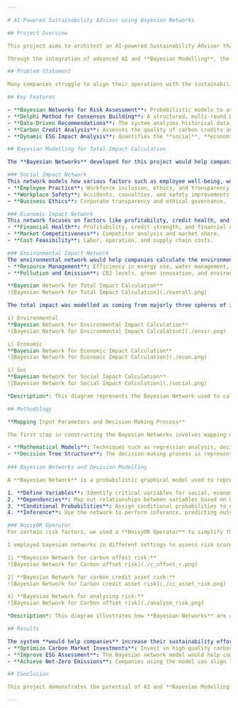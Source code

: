 ```yaml
---

# AI-Powered Sustainability Advisor using Bayesian Networks

## Project Overview

This project aims to architect an AI-powered Sustainability Advisor that **would help companies** enhance their decision-making regarding sustainability initiatives. By leveraging **Bayesian Networks** to assess **Environmental, Social, and Governance (ESG)** factors, the system would provide recommendations on **Carbon Market investment strategies** that help companies achieve their **net-zero carbon emission goals**.

Through the integration of advanced AI and **Bayesian Modelling**, the solution would enable dynamic risk assessment and forecasting, ensuring companies can make well-informed sustainability decisions that contribute to the global climate agenda.

## Problem Statement

Many companies struggle to align their operations with the sustainability goals laid out in the **Paris Agreement**. Achieving **net-zero emissions** often requires navigating complex regulatory frameworks and making strategic investments in carbon markets. However, the uncertainty and risks associated with these markets present a significant challenge. This project addresses this challenge by using **Bayesian Networks** to evaluate ESG factors and provide **recommendations** for carbon market investments that maximize sustainability impact.

## Key Features

- **Bayesian Networks for Risk Assessment**: Probabilistic models to assess risks and uncertainties in carbon market investments and ESG factors.
- **Delphi Method for Consensus Building**: A structured, multi-round Delphi method gathers expert opinions on ESG impacts and investment strategies, ensuring informed decision-making.
- **Data-Driven Recommendations**: The system analyzes historical data, economic, environmental, and social impacts to recommend investment strategies.
- **Carbon Credit Analysis**: Assesses the quality of carbon credits and offsets based on environmental and economic criteria.
- **Dynamic ESG Impact Analysis**: Quantifies the **social**, **economic**, and **environmental** impacts of recommended strategies on corporate sustainability goals.

## Bayesian Modelling for Total Impact Calculation

The **Bayesian Networks** developed for this project would help companies understand how their investments and sustainability efforts impact three critical dimensions: **Social Impact**, **Economic Impact**, and **Environmental Impact**. By breaking down the total impact into these distinct yet interconnected domains, companies can better assess the multi-dimensional effects of their sustainability strategies.

### Social Impact Network
This network models how various factors such as employee well-being, workplace safety, and business ethics would contribute to a company's social standing. Key variables include:
- **Employee Practice**: Workforce inclusion, ethics, and transparency.
- **Workplace Safety**: Accidents, casualties, and safety improvements.
- **Business Ethics**: Corporate transparency and ethical governance.

### Economic Impact Network
This network focuses on factors like profitability, credit health, and operational costs, helping companies understand how their sustainability efforts could influence their financial performance. Key variables include:
- **Financial Health**: Profitability, credit strength, and financial development.
- **Market Competitiveness**: Competitor analysis and market share.
- **Cost Feasibility**: Labor, operation, and supply chain costs.

### Environmental Impact Network
The environmental network would help companies calculate the environmental implications of their actions, particularly in terms of resource management and pollution. Key variables include:
- **Resource Management**: Efficiency in energy use, water management, and material use.
- **Pollution and Emission**: CO2 levels, green innovation, and environmental competence.

**Bayesian Network for Total Impact Calculation**
![Bayesian Network for Total Impact Calculation](./overall.png)

The total impact was modelled as coming from majorly three spheres of impact: 

i) Environmental 
**Bayesian Network for Environmental Impact Calculation**
![Bayesian Network for Environmental Impact Calculation](./envir.png)

i) Economic 
**Bayesian Network for Economic Impact Calculation**
![Bayesian Network for Economic Impact Calculation](./econ.png)

i) Soc 
**Bayesian Network for Social Impact Calculation**
![Bayesian Network for Social Impact Calculation](./social.png)

*Description*: This diagram represents the Bayesian Network used to calculate the **total impact** by integrating **social**, **economic**, and **environmental** factors.

## Methodology

**Mapping Input Parameters and Decision-Making Process**

The first step in constructing the Bayesian Networks involves mapping out input parameters and the decision-making process. This includes identifying key variables that influence the sustainability of a company and determining the relationships between these variables.

- **Mathematical Models**: Techniques such as regression analysis, decision theory, and optimization methods were used to map the relationships between variables.
- **Decision Tree Structure**: The decision-making process is represented as a decision tree, where input parameters are linked to sustainability outcomes. By simulating scenarios and quantifying the impacts of different sustainability strategies, companies can arrive at practices that are economically, socially, and environmentally optimal.
  
### Bayesian Networks and Decision Modelling

A **Bayesian Network** is a probabilistic graphical model used to represent uncertain domains. In this project, Bayesian Networks model how different variables (e.g., carbon credits, operational efficiency, and market risk) interact to influence sustainability outcomes. The goal is to compute **P(Cause | Evidence)**, or the posterior conditional probability of achieving a certain outcome given observed data.

1. **Define Variables**: Identify critical variables for social, economic, and environmental impact.
2. **Dependencies**: Map out relationships between variables based on historical data and expert input.
3. **Conditional Probabilities**: Assign conditional probabilities to each variable, defining the likelihood of specific outcomes.
4. **Inference**: Use the network to perform inference, predicting outcomes, assessing risks, and providing recommendations for investment strategies.

### NoisyOR Operator
For certain risk factors, we used a **NoisyOR Operator** to simplify the conditional probability table. This was particularly useful when modeling complex relationships like system failures or the likelihood of environmental degradation due to multiple independent factors.

I employed bayesian networks in different settings to assess risk scores based on the conditional properties of various decisive parameters.

1) **Bayesian Network for carbon offest risk:**
![Bayesian Network for Carbon offset risk](./c_offset_r.png)

2) **Bayesian Network for carbon credit asset risk:**
![Bayesian Network for Carbon credit asset risk](./cc_asset_risk.png)

4) **Bayesian Network for analysing risk:**
![Bayesian Network for Carbon offset risk](./analyse_risk.png)

*Description*: This diagram illustrates how **Bayesian Networks** are used to **analyze risks** associated with carbon market investments, mapping out the dependencies and relationships between variables.

## Results

The system **would help companies** increase their sustainability efforts by offering targeted, data-driven recommendations. It enables companies to:
- **Optimize Carbon Market Investments**: Invest in high-quality carbon credits that not only meet regulatory standards but also maximize environmental impact.
- **Improve ESG Assessment**: The Bayesian network model would help companies perform a more accurate analysis of ESG factors, allowing for more reliable long-term planning.
- **Achieve Net-Zero Emissions**: Companies using the model can align their sustainability strategies with net-zero targets by investing in high-quality offsets and sustainable practices.

## Conclusion

This project demonstrates the potential of AI and **Bayesian Modelling** for enhancing corporate decision-making in sustainability. By combining expert consensus through the **Delphi Method** and probabilistic inference with **Bayesian Networks**, this AI-powered system **would help companies** navigate the uncertainties in carbon markets and make informed decisions that align with their net-zero goals.

---
```

